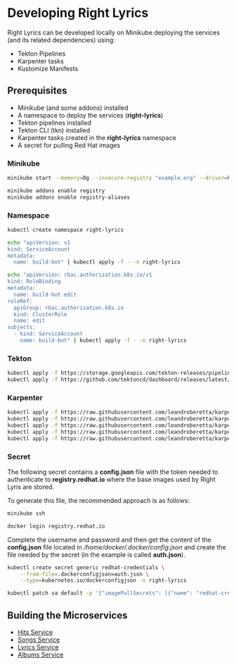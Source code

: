 # Developing Right Lyrics

Right Lyrics can be developed locally on Minikube deploying the services (and its related dependencies) using:

* Tekton Pipelines
* Karpenter tasks
* Kustomize Manifests

## Prerequisites

* Minikube (and some addons) installed
* A namespace to deploy the services (**right-lyrics**)
* Tekton pipelines installed
* Tekton CLI (tkn) installed
* Karpenter tasks created in the **right-lyrics** namespace
* A secret for pulling Red Hat images

### Minikube

```bash
minikube start --memory=8g --insecure-registry "example.org" --driver=hyperkit

minikube addons enable registry
minikube addons enable registry-aliases
```

### Namespace

```bash
kubectl create namespace right-lyrics

echo "apiVersion: v1
kind: ServiceAccount
metadata:
  name: build-bot" | kubectl apply -f - -n right-lyrics

echo "apiVersion: rbac.authorization.k8s.io/v1
kind: RoleBinding
metadata:
  name: build-bot-edit
roleRef:
  apiGroup: rbac.authorization.k8s.io
  kind: ClusterRole
  name: edit
subjects:
  - kind: ServiceAccount
    name: build-bot" | kubectl apply -f - -n right-lyrics
```

### Tekton

```bash
kubectl apply -f https://storage.googleapis.com/tekton-releases/pipeline/latest/release.yaml
kubectl apply -f https://github.com/tektoncd/dashboard/releases/latest/download/tekton-dashboard-release.yaml
```

### Karpenter

```bash
kubectl apply -f https://raw.githubusercontent.com/leandroberetta/karpenter/master/tasks/git/git.yaml -n right-lyrics
kubectl apply -f https://raw.githubusercontent.com/leandroberetta/karpenter/master/tasks/s2i/s2i.yaml -n right-lyrics
kubectl apply -f https://raw.githubusercontent.com/leandroberetta/karpenter/master/tasks/buildah/buildah.yaml -n right-lyrics
kubectl apply -f https://raw.githubusercontent.com/leandroberetta/karpenter/master/tasks/kubectl/kubectl.yaml -n right-lyrics
kubectl apply -f https://raw.githubusercontent.com/leandroberetta/karpenter/master/tasks/mvn/mvn.yaml -n right-lyrics
```

### Secret

The following secret contains a **config.json** file with the token needed to authenticate to **registry.redhat.io** where the base images used by Right Lyris are stored.

To generate this file, the recommended approach is as follows:

```bash
minikube ssh

docker login registry.redhat.io
```

Complete the username and password and then get the content of the **config.json** file located in */home/docker/.docker/config.json* and create the file needed by the secret (in the example is called **auth.json**).

```bash
kubectl create secret generic redhat-credentials \
    --from-file=.dockerconfigjson=auth.json \
    --type=kubernetes.io/dockerconfigjson -n right-lyrics

kubectl patch sa default -p '{"imagePullSecrets": [{"name": "redhat-credentials"}]}' -n right-lyrics
```

## Building the Microservices

* [Hits Service](../../hits-service/README.md)
* [Songs Service](../../songs-service/README.md)
* [Lyrics Service](../../lyrics-service/README.md)
* [Albums Service](../../albums-service/README.md)